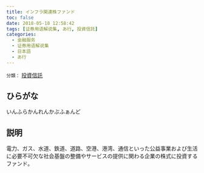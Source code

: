 ```yaml
---
title: インフラ関連株ファンド
toc: false
date: 2018-05-18 12:58:42
tags: [证券用语解说集, あ行, 投資信託]
categories:
  - 金融服务
  - 证券用语解说集
  - 日本語
  - あ行
---
```


`分類：` [投資信託](/tags/投資信託/)

## ひらがな

いんふらかんれんかぶふぁんど

## 説明

電力、ガス、水道、鉄道、道路、空港、港湾、通信といった公益事業および生活に必要不可欠な社会基盤の整備やサービスの提供に関わる企業の株式に投資するファンド。
